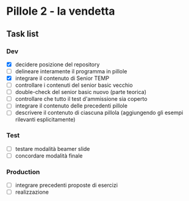 # Pillole 2 - la vendetta

## Task list

### Dev

- [x] decidere posizione del repository
- [ ] delineare interamente il programma in pillole
- [x] integrare il contenuto di Senior TEMP
- [ ] controllare i contenuti del senior basic vecchio
- [ ] double-check del senior basic nuovo (parte teorica)
- [ ] controllare che tutto il test d'ammissione sia coperto
- [ ] integrare il contenuto delle precedenti pillole
- [ ] descrivere il contenuto di ciascuna pillola (aggiungendo gli esempi rilevanti esplicitamente)

### Test

- [ ] testare modalità beamer slide
- [ ] concordare modalità finale

### Production

- [ ] integrare precedenti proposte di esercizi
- [ ] realizzazione
